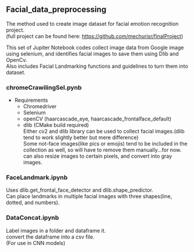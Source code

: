## Facial_data_preprocessing

The method used to create image dataset for facial emotion recognition project.  
(full project can be found here: https://github.com/mechurisr/finalProject)


This set of Jupiter Notebook codes collect image data from Google image using selenium, and identifies facial images to save them using Dlib and OpenCv.  
Also includes Facial Landmarking functions and guidelines to turn them into dataset.

### chromeCrawilingSel.pynb
* Requirements   
  * Chromedriver  
  * Selenium  
  * openCV (haarcascade_eye, haarcascade_frontalface_default)  
  * dlib (CMake build required)  
Either cv2 and dlib library can be used to collect facial images.(dlib tend to work slightly better but mere difference)  
Some not-face images(like pics or emojis) tend to be included in the collection as well, so will have to remove them manually...for now.  
can also resize images to certain pixels, and convert into gray images.


### FaceLandmark.ipynb
Uses dlib.get_frontal_face_detector and dlib.shape_predictor.  
Can place landmarks in multiple facial images with three shapes(line, dotted, and numbers).


### DataConcat.ipynb
Label images in a folder and dataframe it.  
convert the dataframe into a csv file.  
(For use in CNN models)
